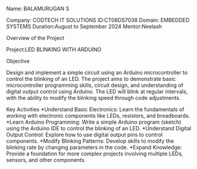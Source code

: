 Name: BALAMURUGAN S

Company: CODTECH IT SOLUTIONS
ID:CT08DS7038
Domain: EMBEDDED SYSTEMS
Duration:August to September 2024
Mentor:Neelash

Overview of the Project

Project:LED BLINKING WITH ARDUINO

Objective

Design and implement a simple circuit using an Arduino microcontroller to control the blinking of an LED. The project aims to demonstrate basic microcontroller programming skills, circuit design, and understanding of digital output control using Arduino. The LED will blink at regular intervals, with the ability to modify the blinking speed through code adjustments.

Key Activities
*Understand Basic Electronics: Learn the fundamentals of working with electronic components like LEDs, resistors, and breadboards.
*Learn Arduino Programming: Write a simple Arduino program (sketch) using the Arduino IDE to control the blinking of an LED.
*Understand Digital Output Control: Explore how to use digital output pins to control components.
*Modify Blinking Patterns: Develop skills to modify the blinking rate by changing parameters in the code.
*Expand Knowledge: Provide a foundation for more complex projects involving multiple LEDs, sensors, and other components.
